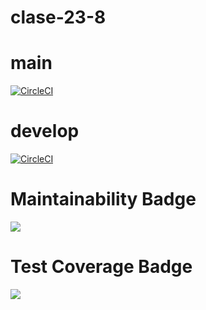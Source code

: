 # clase-23-8

# main
[![CircleCI](https://dl.circleci.com/status-badge/img/gh/AryFemenia/clase-23-8/tree/main.svg?style=svg)](https://dl.circleci.com/status-badge/redirect/gh/AryFemenia/clase-23-8/tree/main)

# develop
[![CircleCI](https://dl.circleci.com/status-badge/img/gh/AryFemenia/clase-23-8/tree/develop.svg?style=svg)](https://dl.circleci.com/status-badge/redirect/gh/AryFemenia/clase-23-8/tree/develop)


# Maintainability Badge
<a href="https://codeclimate.com/github/AryFemenia/clase-23-8/maintainability"><img src="https://api.codeclimate.com/v1/badges/541b23686c1bff328aea/maintainability" /></a>

# Test Coverage Badge
<a href="https://codeclimate.com/github/AryFemenia/clase-23-8/test_coverage"><img src="https://api.codeclimate.com/v1/badges/541b23686c1bff328aea/test_coverage" /></a>